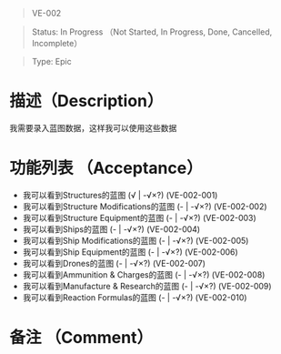 > VE-002

> Status: In Progress （Not Started, In Progress, Done, Cancelled, Incomplete）

> Type: Epic

# 描述（Description）
我需要录入蓝图数据，这样我可以使用这些数据

# 功能列表 （Acceptance）
* 我可以看到Structures的蓝图 (√ | -√×?) (VE-002-001)
* 我可以看到Structure Modifications的蓝图 (- | -√×?) 
(VE-002-002)
* 我可以看到Structure Equipment的蓝图 (- | -√×?) (VE-002-003)
* 我可以看到Ships的蓝图 (- | -√×?) (VE-002-004)
* 我可以看到Ship Modifications的蓝图 (- | -√×?) (VE-002-005)
* 我可以看到Ship Equipment的蓝图 (- | -√×?) (VE-002-006)
* 我可以看到Drones的蓝图 (- | -√×?) (VE-002-007)
* 我可以看到Ammunition \& Charges的蓝图 (- | -√×?) (VE-002-008)
* 我可以看到Manufacture \& Research的蓝图 (- | -√×?) (VE-002-009)
* 我可以看到Reaction Formulas的蓝图 (- | -√×?) (VE-002-010)

# 备注 （Comment）

